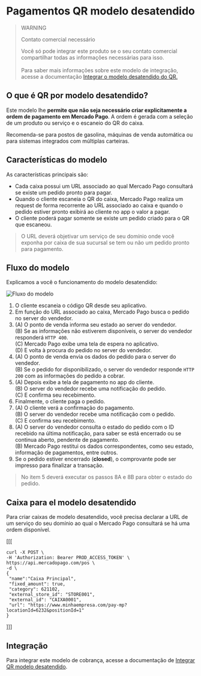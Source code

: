 # Pagamentos QR modelo desatendido

> WARNING
>
> Contato comercial necessário
>
> Você só pode integrar este produto se o seu contato comercial compartilhar todas as informações necessárias para isso. 
> </br></br>
> Para saber mais informações sobre este modelo de integração, acesse a documentação [Integrar o modelo desatendido do QR.](/developers/pt/docs/qr-code/qr-unattended/qr-unattended-part-b)

## O que é QR por modelo desatendido?

Este modelo lhe **permite que não seja necessário criar explicitamente a ordem de pagamento em Mercado Pago**. A ordem é gerada com a seleção de um produto ou serviço e o escaneio do QR do caixa. 

Recomenda-se para postos de gasolina, máquinas de venda automática ou para sistemas integrados com múltiplas carteiras. 

## Características do modelo

As características principais são: 

- Cada caixa possui um URL associado ao qual Mercado Pago consultará se existe um pedido pronto para pagar. 
- Quando o cliente escaneia o QR do caixa, Mercado Pago realiza um request de forma recorrente ao URL associado ao caixa e quando o pedido estiver pronto exibirá ao cliente no app o valor a pagar. 
- O cliente poderá pagar somente se existe um pedido criado para o QR que escaneou. 

> O URL deverá objetivar um serviço de seu domínio onde você exponha por caixa de sua sucursal se tem ou não um pedido pronto para pagamento. 

## Fluxo do modelo

Explicamos a você o funcionamento do modelo desatendido:

![Fluxo do modelo](/images/mobile/qr-gas-station-flow.pt.png)

1. O cliente escaneia o código QR desde seu aplicativo.
2. Em função do URL associado ao caixa, Mercado Pago busca o pedido no server do  vendedor.
3. (A) O ponto de venda informa seu estado ao server do vendedor. <br/>
   (B) Se as informações não estiverem disponíveis, o server do vendedor responderá  `HTTP 400`.<br/>
   (C) Mercado Pago exibe uma tela de espera no aplicativo. <br/> 
   (D) E volta à procura do pedido no server do vendedor.
4. (A) O ponto de venda envia os dados do pedido para o server do vendedor. <br/>
   (B) Se o pedido for disponibilizado, o server do vendedor responde `HTTP 200` com as informações do pedido a cobrar.
5. (A) Depois exibe a tela de pagamento no app do cliente. <br/>
   (B) O server do vendedor recebe uma notificação do pedido. <br/> 
   (C) E confirma seu recebimento. 
6. Finalmente, o cliente paga o pedido. 
7. (A) O cliente verá a confirmação do pagamento. <br/>
   (B) O server do vendedor recebe uma notificação com o pedido. <br/>
   (C) E confirma seu recebimento. 
8. (A) O server do vendedor consulta o estado do pedido com o ID recebido na última notificação, para saber se está encerrado ou se continua aberto, pendente de pagamento. <br/>
   (B) Mercado Pago restitui os dados correspondentes, como seu estado, informação de pagamentos, entre outros. 
9. Se o pedido estiver encerrado (**closed**), o comprovante pode ser impresso para finalizar a transação. 

> No item 5 deverá executar os passos 8A e 8B para obter o estado do pedido. 

## Caixa para el modelo desatendido

Para criar caixas de modelo desatendido, você precisa declarar a URL de um serviço do seu domínio ao qual o Mercado Pago consultará se há uma ordem disponível.

[[[
 ```curl
curl -X POST \
-H 'Authorization: Bearer PROD_ACCESS_TOKEN' \
https://api.mercadopago.com/pos \
-d \
{
  "name":"Caixa Principal", 
  "fixed_amount": true,
  "category": 621102,
  "external_store_id": "STORE001",
  "external_id": "CAIXA0001",
  "url": "https://www.minhaempresa.com/pay-mp?locationId=6232&positionId=1"
}
```
]]]

## Integração

Para integrar este modelo de cobrança, acesse a documentação de [Integrar QR modelo desatendido](/developers/pt/docs/qr-code/qr-unattended/qr-unattended-part-b).